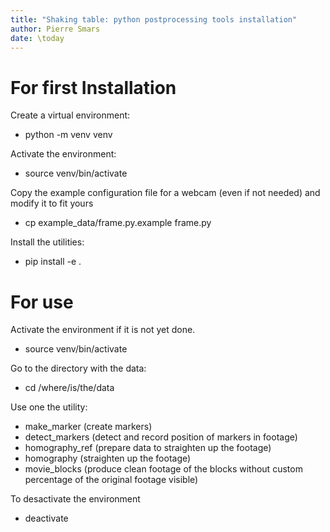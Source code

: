 ```yaml
---
title: "Shaking table: python postprocessing tools installation"
author: Pierre Smars
date: \today
---
```


# For first Installation

Create a virtual environment:

- python -m venv venv

Activate the environment:

- source venv/bin/activate

Copy the example configuration file for a webcam (even if not needed) and modify it to fit yours

- cp example_data/frame.py.example frame.py

Install the utilities:

- pip install -e .

# For use

Activate the environment if it is not yet done.

- source venv/bin/activate

Go to the directory with the data:

- cd /where/is/the/data

Use one the utility:

- make_marker (create markers)
- detect_markers (detect and record position of markers in footage)
- homography_ref (prepare data to straighten up the footage)
- homography (straighten up the footage)
- movie_blocks (produce clean footage of the blocks without custom percentage of the original footage visible)

To desactivate the environment

- deactivate

